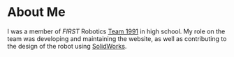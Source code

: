 # About Me
I was a member of *FIRST* Robotics [Team 1991](http://www.team1991.com/ "Team1991's Homepage") in high school.
My role on the team was developing and maintaining the website, as well as contributing to the design of the robot using [SolidWorks](http://www.solidworks.com/).
